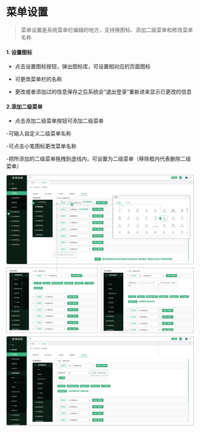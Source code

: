 # 菜单设置

> 菜单设置是系统菜单栏编辑的地方，支持换图标、添加二级菜单和修改菜单名称
 
#### 1. 设置图标
 
* 点击设置图标按钮，弹出图标库，可设置相对应的页面图标

* 可更改菜单栏的名称
 
* 更改或者添加过的信息保存之后系统会“退出登录”重新进来显示已更改的信息

#### 2.添加二级菜单

* 点击添加二级菜单按钮可添加二级菜单

 -可输入自定义二级菜单名称

 -可点击小笔图标更改菜单名称

 -把所添加的二级菜单拖拽到虚线内，可设置为二级菜单（移除框内代表删除二级菜单）


![如图所示](../../file/cdsz.png)
